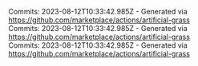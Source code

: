 Commits: 2023-08-12T10:33:42.985Z - Generated via https://github.com/marketplace/actions/artificial-grass
<br>
Commits: 2023-08-12T10:33:42.985Z - Generated via https://github.com/marketplace/actions/artificial-grass
<br>
Commits: 2023-08-12T10:33:42.985Z - Generated via https://github.com/marketplace/actions/artificial-grass
<br>
